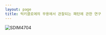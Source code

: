 ```yaml
---
layout: page
title: 럭키클로에의 무용에서 관찰되는 패턴에 관한 연구
---
```


![SDIM4704](https://user-images.githubusercontent.com/81041256/192147692-362dda37-d927-4f88-b2b3-29e7a63b340f.jpg)
